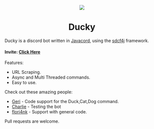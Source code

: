 <div align="center">
<img src=https://cdn.discordapp.com/avatars/805150455378345994/bf0f920b56e75cbe1f567c8652f3710e.png?size=256alt="DuckyPic">

# Ducky
</div>

Ducky is a discord bot written in [Javacord](https://github.com/Javacord/Javacord), using the [sdcf4j](https://github.com/Bastian/sdcf4j) framework.

#### Invite: [Click Here](https://ducky.hahota.net/)

Features:
- URL Scraping.
- Async and Multi Threaded commands.
- Easy to use.

Check out these amazing people: 

- [Geri](https://github.com/NotGeri) - Code support for the Duck,Cat,Dog command.
- [Charlie](https://github.com/TTRCharlie) - Testing the bot
- [flori4nk](https://github.com/flori4nk) - Support with general code.

Pull requests are welcome.
